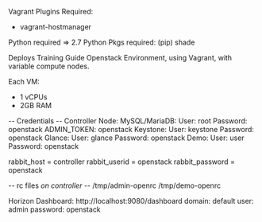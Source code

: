 Vagrant Plugins Required:
- vagrant-hostmanager

Python required => 2.7
Python Pkgs required: (pip)
shade

Deploys Training Guide Openstack Environment, using Vagrant, with variable compute nodes.

Each VM:
- 1 vCPUs
- 2GB RAM

-- Credentials --
Controller Node:
  MySQL/MariaDB:
    User: root
    Password: openstack
  ADMIN_TOKEN: openstack
  Keystone:
    User: keystone
    Password: openstack
  Glance:
    User: glance
    Password: openstack
  Demo:
    User: user
    Password: openstack

rabbit_host = controller
rabbit_userid = openstack
rabbit_password = openstack

-- rc files *on controller* --
/tmp/admin-openrc
/tmp/demo-openrc

Horizon Dashboard:
http://localhost:9080/dashboard
domain: default
user: admin
password: openstack
